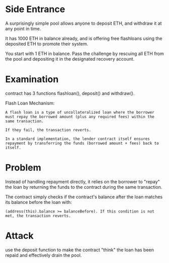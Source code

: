 # Side Entrance

A surprisingly simple pool allows anyone to deposit ETH, and withdraw it at any point in time.

It has 1000 ETH in balance already, and is offering free flashloans using the deposited ETH to promote their system.

You start with 1 ETH in balance. Pass the challenge by rescuing all ETH from the pool and depositing it in the designated recovery account.


# Examination 

contract has 3 functions flashloan(), deposit() and withdraw().

Flash Loan Mechanism:

    A flash loan is a type of uncollateralized loan where the borrower must repay the borrowed amount (plus any required fees) within the same transaction.

    If they fail, the transaction reverts.

    In a standard implementation, the lender contract itself ensures repayment by transferring the funds (borrowed amount + fees) back to itself.

# Problem 

Instead of handling repayment directly, it relies on the borrower to "repay" the loan by returning the funds to the contract during the same transaction.

The contract simply checks if the contract's balance after the loan matches its balance before the loan with:

    (address(this).balance >= balanceBefore). If this condition is not met, the transaction reverts.


# Attack 

use the deposit function to make the contract "think" the loan has been repaid and effectively drain the pool.


